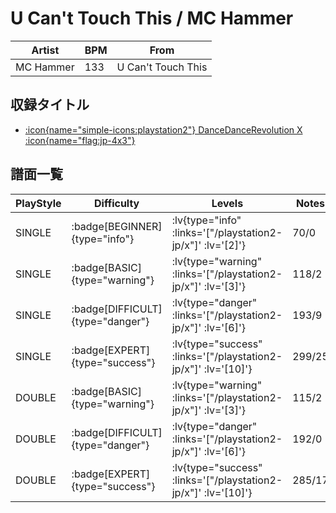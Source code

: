 # U Can't Touch This / MC Hammer

|Artist|BPM|From|
|------|---|----|
|MC Hammer|133|U Can't Touch This|

## 収録タイトル

- [ :icon{name="simple-icons:playstation2"} DanceDanceRevolution X :icon{name="flag:jp-4x3"} ](/playstation2-jp/x)

## 譜面一覧

|PlayStyle|Difficulty|Levels|Notes|Movie|
|---------|----------|------|-----|-----|
|SINGLE| :badge[BEGINNER]{type="info"} | :lv{type="info" :links='["/playstation2-jp/x"]' :lv='[2]'} |70/0||
|SINGLE| :badge[BASIC]{type="warning"} | :lv{type="warning" :links='["/playstation2-jp/x"]' :lv='[3]'} |118/2||
|SINGLE| :badge[DIFFICULT]{type="danger"} | :lv{type="danger" :links='["/playstation2-jp/x"]' :lv='[6]'} |193/9||
|SINGLE| :badge[EXPERT]{type="success"} | :lv{type="success" :links='["/playstation2-jp/x"]' :lv='[10]'} |299/25||
|DOUBLE| :badge[BASIC]{type="warning"} | :lv{type="warning" :links='["/playstation2-jp/x"]' :lv='[3]'} |115/2||
|DOUBLE| :badge[DIFFICULT]{type="danger"} | :lv{type="danger" :links='["/playstation2-jp/x"]' :lv='[6]'} |192/0||
|DOUBLE| :badge[EXPERT]{type="success"} | :lv{type="success" :links='["/playstation2-jp/x"]' :lv='[10]'} |285/17||
